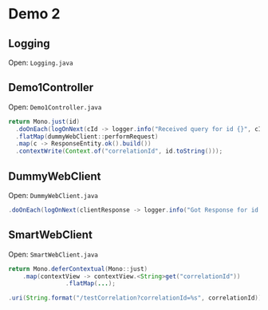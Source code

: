 # Demo 2

## Logging

Open: `Logging.java`

## Demo1Controller

Open: `Demo1Controller.java`

```java
return Mono.just(id)
  .doOnEach(logOnNext(cId -> logger.info("Received query for id {}", cId)))
  .flatMap(dummyWebClient::performRequest)
  .map(c -> ResponseEntity.ok().build())
  .contextWrite(Context.of("correlationId", id.toString()));
```

## DummyWebClient

Open: `DummyWebClient.java`

```java
.doOnEach(logOnNext(clientResponse -> logger.info("Got Response for id: {}", id)))
```

## SmartWebClient

Open: `SmartWebClient.java`

```java
return Mono.deferContextual(Mono::just)
    .map(contextView -> contextView.<String>get("correlationId"))
                .flatMap(...);

.uri(String.format("/testCorrelation?correlationId=%s", correlationId))
```
